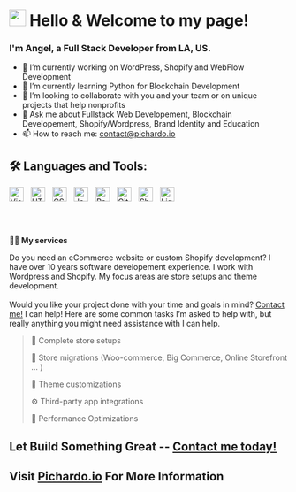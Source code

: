 
# <img src="https://user-images.githubusercontent.com/42378118/110234147-e3259600-7f4e-11eb-95be-0c4047144dea.gif" width="30"> Hello & Welcome to my page!<br>

###  I'm Angel, a Full Stack Developer from LA, US.

- 🔭 I’m currently working on WordPress, Shopify and WebFlow Development
- 🌱 I’m currently learning Python for Blockchain Development
- 👯 I’m looking to collaborate with you and your team or on unique projects that help nonprofits
- 💬 Ask me about Fullstack Web Developement, Blockchain Developement, Shopify/Wordpress, Brand Identity and Education
- 📫 How to reach me: contact@pichardo.io


## 🛠️ Languages and Tools:

<div style="display:flex;align-items:center">

<img align="left" alt="Visual Studio Code" width="26px" src="https://cdn.jsdelivr.net/gh/devicons/devicon/icons/vscode/vscode-original.svg" style="padding-right:10px;" />
<img align="left" alt="HTML5" width="26px" src="https://cdn.jsdelivr.net/gh/devicons/devicon/icons/html5/html5-original.svg" style="padding-right:10px;" />
<img align="left" alt="CSS3" width="26px" src="https://cdn.jsdelivr.net/gh/devicons/devicon/icons/css3/css3-original.svg" style="padding-right:10px;" />
<img align="left" alt="JavaScript" width="26px" src="https://cdn.jsdelivr.net/gh/devicons/devicon/icons/javascript/javascript-original.svg" style="padding-right:10px;" />
<img align="left" alt="React" width="26px" src="https://cdn.jsdelivr.net/gh/devicons/devicon/icons/react/react-original.svg" style="padding-right:10px;" />
<img align="left" alt="Git" width="26px" src="https://cdn.jsdelivr.net/gh/devicons/devicon/icons/git/git-original.svg" style="padding-right:10px;" />
<img align="left" alt="Shopify" width="26px" src="https://cdn.worldvectorlogo.com/logos/shopify.svg" style="padding-right:10px;" />
<img align="left" alt="Liquid" width="26px" src="https://d33wubrfki0l68.cloudfront.net/0880593e17581e11a586815f8e151514a5e6cc42/e7bfe/dist/img/icon11.svg" style="padding-right:10px;" />
</div>

<br /><br />

**👨‍💻 My services** 

Do you need an eCommerce website or custom Shopify development?
I have over 10 years software developement experience.
I work with Wordpress and Shopify. My focus areas are store setups and theme development.<br /><br />
Would you like your project done with your time and goals in mind? [Contact me!](https://calendly.com/contact-pichardo/free-consultation) I can help!
Here are some common tasks I’m asked to help with, but really anything you might need assistance with I can help.

> 🏪 Complete store setups
 > 
> 🧭 Store migrations (Woo-commerce, Big Commerce, Online Storefront ... )
 > 
> 🎨 Theme customizations
 > 
> ⚙️ Third-party app integrations
 > 
> 🚀 Performance Optimizations
 > 


## Let Build Something Great -- [Contact me today!](https://calendly.com/contact-pichardo/free-consultation)
## Visit [Pichardo.io](https:pichardo.io) For More Information


